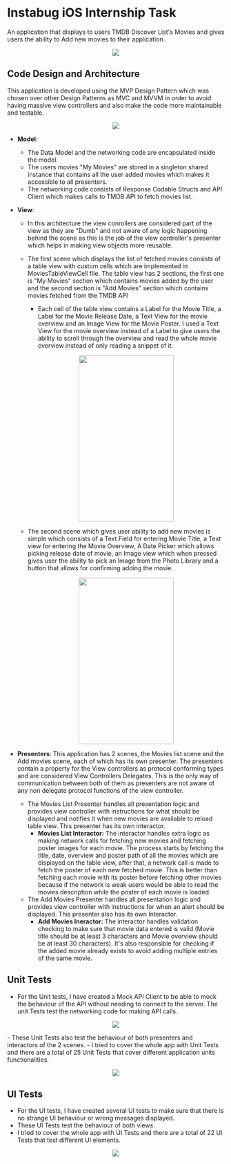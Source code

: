 # <b> Instabug iOS Internship Task </b>
An application that displays to users TMDB Discover List's Movies and gives users the ability to Add new movies to their application.
<p align="center">
  <img src="docs/screens.png">
</p>

## <b> Code Design and Architecture </b>
This application is developed using the MVP Design Pattern which was chosen over other Design Patterns as MVC and MVVM in order to avoid having massive view controllers and also make the code more maintainable and testable.
<p align="center">
  <img src="docs/MVP.png">
</p>

- <b>Model</b>: 
  * The Data Model and the networking code are encapsulated inside the model. 
  * The users movies "My Movies" are stored in a singleton shared instance that contains all the user added movies which makes it accessible to all presenters.
  * The networking code consists of Response Codable Structs and API Client which makes calls to TMDB API to fetch movies list.
- <b>View</b>:
  * In this architecture the view conrollers are considered part of the view as they are "Dumb" and not aware of any logic happening behind the scene as this is the job of the view controller's presenter which helps in making view objects more reusable.
  * The first scene which displays the list of fetched movies consists of a table view with custom cells which are implemented in MoviesTableViewCell file. The table view has 2 sections, the first one is "My Movies" section which contains movies added by the user and the second section is "Add Movies" section which contains movies fetched from the TMDB API
    - Each cell of the table view contains a Label for the Movie Title, a Label for the Movie Release Date, a Text View for the movie overview and an Image View for the Movie Poster. I used a Text View for the movie overview instead of a Label to give users the ability to scroll through the overview and read the whole movie overview instead of only reading a snippet of it.
    <p align="center">
    <img src="docs/MovieView.png" width="220" height="385">
    </p>
    
  * The second scene which gives user ability to add new movies is simple which consists of a Text Field for entering Movie Title, a Text view for entering the Movie Overview, A Date Picker which allows picking release date of movie, an Image view which when pressed gives user the ability to pick an Image from the Photo Library and a button that allows for confirming adding the movie.
    <p align="center">
    <img src="docs/AddMovieView.png" width="220" height="385">
    </p>
    
- <b>Presenters</b>: This application has 2 scenes, the Movies list scene and the Add movies scene, each of which has its own presenter. The presenters contain a property for the View controllers as protocol conforming types and are considered View Controllers Delegates. This is the only way of communication between both of them as presenters are not aware of any non delegate protocol functions of the view controller.
  * The Movies List Presenter handles all presentation logic and provides view controller with instructions for what should be displayed and notifies it when new movies are available to reload table view. This presenter has its own interactor.
    - <b>Movies List Interactor:</b> The interactor handles extra logic as making network calls for fetching new movies and fetching poster images for each movie. The process starts by fetching the title, date, overview and poster path of all the movies which are displayed on the table view, after that, a network call is made to fetch the poster of each new fetched movie. This is better than fetching each movie with its poster before fetching other movies because if the network is weak users would be able to read the movies description while the poster of each movie is loaded.
  * The Add Movies Presenter handles all presentation logic and provides view controller with instructions for when an alert should be displayed. This presenter also has its own Interactor.
    - <b>Add Movies Ineractor:</b> The interactor handles validation checking to make sure that movie data entered is valid (Movie title should be at least 3 characters and Movie overview should be at least 30 characters). It's also responsible for checking if the added movie already exists to avoid adding multiple entries of the same movie.

## <b> Unit Tests </b>
- For the Unit tests, I have created a Mock API Client to be able to mock the behaviour of the API without needing to connect to the server. The unit Tests test the networking code for making API calls.
<p align="center">
  <img src="docs/MockAPIClient.png">
</p>
- These Unit Tests also test the behaviour of both presenters and interactors of the 2 scenes.
- I tried to cover the whole app with Unit Tests and there are a total of 25 Unit Tests that cover different application units functionalities.
<p align="center">
  <img src="docs/unitTests.png">
</p>

## <b> UI Tests </b>
- For the UI tests, I have created several UI tests to make sure that there is no strange UI behaviour or wrong messages displayed. 
- These UI Tests test the behaviour of both views.
- I tried to cover the whole app with UI Tests and there are a total of 22 UI Tests that test different UI elements.
<p align="center">
  <img src="docs/UITests.png">
</p>

